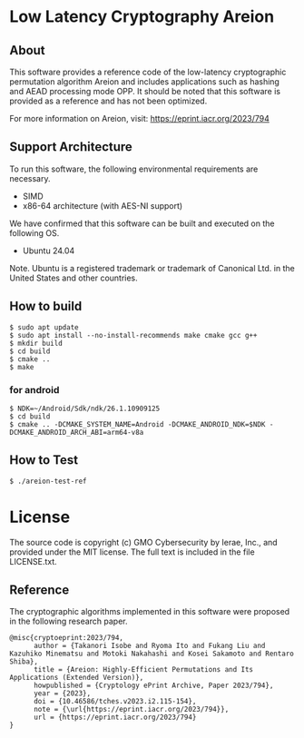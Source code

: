 # Low Latency Cryptography Areion
## About

This software provides a reference code of the low-latency cryptographic permutation algorithm Areion and includes applications such as hashing and AEAD processing mode OPP. It should be noted that this software is provided as a reference and has not been optimized.

For more information on Areion, visit: https://eprint.iacr.org/2023/794

## Support Architecture
To run this software, the following environmental requirements are necessary.
- SIMD
- x86-64 architecture (with AES-NI support)

We have confirmed that this software can be built and executed on the following OS.
- Ubuntu 24.04

Note. Ubuntu is a registered trademark or trademark of Canonical Ltd. in the United States and other countries.

## How to build

```
$ sudo apt update
$ sudo apt install --no-install-recommends make cmake gcc g++
$ mkdir build
$ cd build
$ cmake ..
$ make
```

### for android

```
$ NDK=~/Android/Sdk/ndk/26.1.10909125
$ cd build
$ cmake .. -DCMAKE_SYSTEM_NAME=Android -DCMAKE_ANDROID_NDK=$NDK -DCMAKE_ANDROID_ARCH_ABI=arm64-v8a
```

## How to Test
```
$ ./areion-test-ref
```

# License
The source code is copyright (c) GMO Cybersecurity by Ierae, Inc., and provided under the MIT license.
The full text is included in the file LICENSE.txt.

## Reference
The cryptographic algorithms implemented in this software were proposed in the following research paper.

```
@misc{cryptoeprint:2023/794,
      author = {Takanori Isobe and Ryoma Ito and Fukang Liu and Kazuhiko Minematsu and Motoki Nakahashi and Kosei Sakamoto and Rentaro Shiba},
      title = {Areion: Highly-Efficient Permutations and Its Applications (Extended Version)},
      howpublished = {Cryptology ePrint Archive, Paper 2023/794},
      year = {2023},
      doi = {10.46586/tches.v2023.i2.115-154},
      note = {\url{https://eprint.iacr.org/2023/794}},
      url = {https://eprint.iacr.org/2023/794}
}
```
